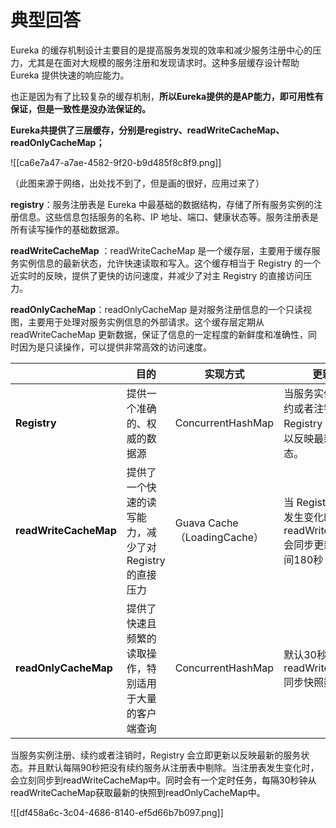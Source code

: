 # 典型回答


Eureka 的缓存机制设计主要目的是提高服务发现的效率和减少服务注册中心的压力，尤其是在面对大规模的服务注册和发现请求时。这种多层缓存设计帮助 Eureka 提供快速的响应能力。



也正是因为有了比较复杂的缓存机制，**所以Eureka提供的是AP能力，即可用性有保证，但是一致性是没办法保证的。**



**Eureka共提供了三层缓存，分别是registry、readWriteCacheMap、readOnlyCacheMap；**



![[ca6e7a47-a7ae-4582-9f20-b9d485f8c8f9.png]]

（此图来源于网络，出处找不到了，但是画的很好，应用过来了）



**registry**：服务注册表是 Eureka 中最基础的数据结构，存储了所有服务实例的注册信息。这些信息包括服务的名称、IP 地址、端口、健康状态等。服务注册表是所有读写操作的基础数据源。



**readWriteCacheMap** ：readWriteCacheMap 是一个缓存层，主要用于缓存服务实例信息的最新状态，允许快速读取和写入。这个缓存相当于 Registry 的一个近实时的反映，提供了更快的访问速度，并减少了对主 Registry 的直接访问压力。



**readOnlyCacheMap**：readOnlyCacheMap 是对服务注册信息的一个只读视图，主要用于处理对服务实例信息的外部请求。这个缓存层定期从 readWriteCacheMap 更新数据，保证了信息的一定程度的新鲜度和准确性，同时因为是只读操作，可以提供非常高效的访问速度。



| | **目的** | **实现方式** | **更新机制** |
| --- | --- | --- | --- |
| **<font style="color:rgb(13, 13, 13);">Registry</font>** | 提供一个准确的、权威的数据源 | ConcurrentHashMap | 当服务实例注册、续约或者注销时，Registry 会立即更新以反映最新的服务状态。 |
| **<font style="color:rgb(13, 13, 13);">readWriteCacheMap</font>** | 提供了一个快速的读写能力，减少了对 Registry 的直接压力 | Guava Cache（LoadingCache） | 当 Registry 中的数据发生变化时，readWriteCacheMap 会同步更新。缓存时间180秒； |
| **<font style="color:rgb(13, 13, 13);">readOnlyCacheMap</font>** | 提供了快速且频繁的读取操作，特别适用于大量的客户端查询 | ConcurrentHashMap | 默认30秒定时从 readWriteCacheMap 同步快照数据 |




当服务实例注册、续约或者注销时，Registry 会立即更新以反映最新的服务状态。并且默认每隔90秒把没有续约服务从注册表中剔除。当注册表发生变化时，会立刻同步到<font style="color:rgb(13, 13, 13);">readWriteCacheMap中。同时会有一个定时任务，每隔30秒钟从readWriteCacheMap获取最新的快照到readOnlyCacheMap中。	</font>



![[df458a6c-3c04-4686-8140-ef5d66b7b097.png]]

